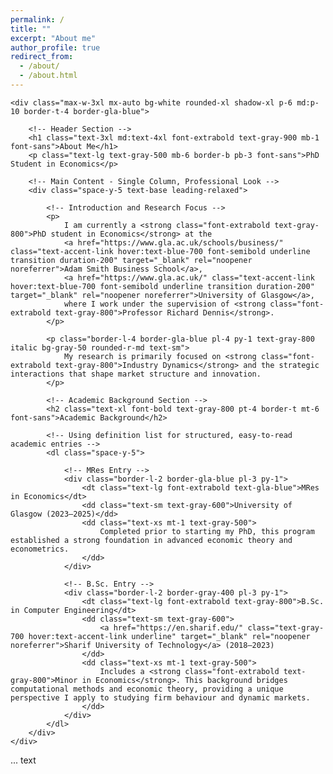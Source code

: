 ```yaml
---
permalink: /
title: ""
excerpt: "About me"
author_profile: true
redirect_from: 
  - /about/
  - /about.html
---
```


<head>
    <meta charset="UTF-8">
    <meta name="viewport" content="width=device-width, initial-scale=1.0">
    <title>About Me - Sadra Heydari</title>
    <!-- Load Tailwind CSS -->
    <script src="https://cdn.tailwindcss.com"></script>
    <script>
        tailwind.config = {
            theme: {
                extend: {
                    fontFamily: {
                        // Using a slightly more academic-looking serif font for the body text
                        sans: ['Inter', 'sans-serif'],
                        serif: ['Georgia', 'Times New Roman', 'serif'],
                    },
                    colors: {
                        'gla-blue': '#1e3a8a', /* University of Glasgow Primary Blue */
                        'primary-text': '#1f2937', /* Dark Gray for main text */
                        'accent-link': '#3b82f6', /* Blue for links */
                    }
                }
            }
        }
    </script>
</head>
<body class="bg-gray-50 min-h-screen p-4 sm:p-8 font-serif text-primary-text">

    <div class="max-w-3xl mx-auto bg-white rounded-xl shadow-xl p-6 md:p-10 border-t-4 border-gla-blue">
        
        <!-- Header Section -->
        <h1 class="text-3xl md:text-4xl font-extrabold text-gray-900 mb-1 font-sans">About Me</h1>
        <p class="text-lg text-gray-500 mb-6 border-b pb-3 font-sans">PhD Student in Economics</p>
        
        <!-- Main Content - Single Column, Professional Look -->
        <div class="space-y-5 text-base leading-relaxed">

            <!-- Introduction and Research Focus -->
            <p>
                I am currently a <strong class="font-extrabold text-gray-800">PhD student in Economics</strong> at the 
                <a href="https://www.gla.ac.uk/schools/business/" class="text-accent-link hover:text-blue-700 font-semibold underline transition duration-200" target="_blank" rel="noopener noreferrer">Adam Smith Business School</a>, 
                <a href="https://www.gla.ac.uk/" class="text-accent-link hover:text-blue-700 font-semibold underline transition duration-200" target="_blank" rel="noopener noreferrer">University of Glasgow</a>, 
                where I work under the supervision of <strong class="font-extrabold text-gray-800">Professor Richard Dennis</strong>.
            </p>

            <p class="border-l-4 border-gla-blue pl-4 py-1 text-gray-800 italic bg-gray-50 rounded-r-md text-sm">
                My research is primarily focused on <strong class="font-extrabold text-gray-800">Industry Dynamics</strong> and the strategic interactions that shape market structure and innovation.
            </p>

            <!-- Academic Background Section -->
            <h2 class="text-xl font-bold text-gray-800 pt-4 border-t mt-6 font-sans">Academic Background</h2>

            <!-- Using definition list for structured, easy-to-read academic entries -->
            <dl class="space-y-5">
                
                <!-- MRes Entry -->
                <div class="border-l-2 border-gla-blue pl-3 py-1">
                    <dt class="text-lg font-extrabold text-gla-blue">MRes in Economics</dt>
                    <dd class="text-sm text-gray-600">University of Glasgow (2023–2025)</dd>
                    <dd class="text-xs mt-1 text-gray-500">
                        Completed prior to starting my PhD, this program established a strong foundation in advanced economic theory and econometrics.
                    </dd>
                </div>

                <!-- B.Sc. Entry -->
                <div class="border-l-2 border-gray-400 pl-3 py-1">
                    <dt class="text-lg font-extrabold text-gray-800">B.Sc. in Computer Engineering</dt>
                    <dd class="text-sm text-gray-600">
                        <a href="https://en.sharif.edu/" class="text-gray-700 hover:text-accent-link underline" target="_blank" rel="noopener noreferrer">Sharif University of Technology</a> (2018–2023)
                    </dd>
                    <dd class="text-xs mt-1 text-gray-500">
                        Includes a <strong class="font-extrabold text-gray-800">Minor in Economics</strong>. This background bridges computational methods and economic theory, providing a unique perspective I apply to studying firm behaviour and dynamic markets.
                    </dd>
                </div>
            </dl>
        </div>
    </div>

</body>

...
text
